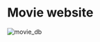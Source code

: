 # Movie website
 
 ![movie_db](https://github.com/JoeClos/TMDB-movies/assets/89244648/07e1eafb-6cbd-4d07-a119-f17556ab6328)
